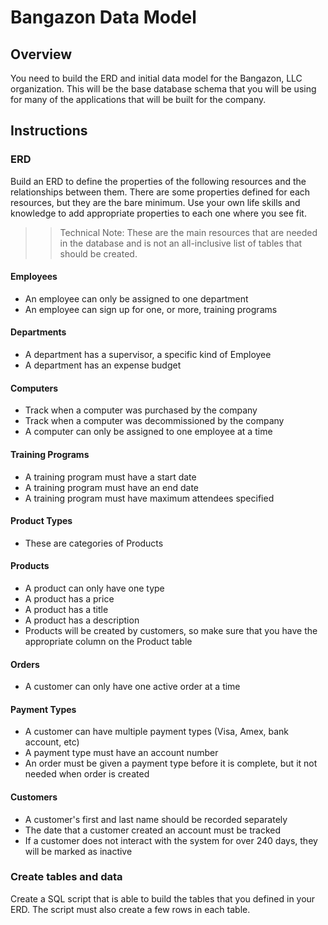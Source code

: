 # Bangazon Data Model

## Overview

You need to build the ERD and initial data model for the Bangazon, LLC organization. This will be the base database schema that you will be using for many of the applications that will be built for the company.

## Instructions

### ERD

Build an ERD to define the properties of the following resources and the relationships between them. There are some properties defined for each resources, but they are the bare minimum. Use your own life skills and knowledge to add appropriate properties to each one where you see fit.

>>Technical Note: These are the main resources that are needed in the database and is not an all-inclusive list of tables that should be created.

#### Employees

* An employee can only be assigned to one department
* An employee can sign up for one, or more, training programs

#### Departments

* A department has a supervisor, a specific kind of Employee
* A department has an expense budget

#### Computers

* Track when a computer was purchased by the company
* Track when a computer was decommissioned by the company
* A computer can only be assigned to one employee at a time

#### Training Programs

* A training program must have a start date
* A training program must have an end date
* A training program must have maximum attendees specified

#### Product Types

* These are categories of Products

#### Products

* A product can only have one type
* A product has a price
* A product has a title
* A product has a description
* Products will be created by customers, so make sure that you have the appropriate column on the Product table

#### Orders

* A customer can only have one active order at a time

#### Payment Types

* A customer can have multiple payment types (Visa, Amex, bank account, etc)
* A payment type must have an account number
* An order must be given a payment type before it is complete, but it not needed when order is created

#### Customers

* A customer's first and last name should be recorded separately
* The date that a customer created an account must be tracked
* If a customer does not interact with the system for over 240 days, they will be marked as inactive


### Create tables and data

Create a SQL script that is able to build the tables that you defined in your ERD. The script must also create a few rows in each table.